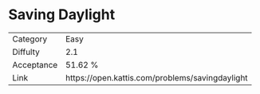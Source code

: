 # Saving Daylight

<table>
    <tr>
        <td>Category</td>
        <td>Easy</td>
    </tr>
    <tr>
        <td>Diffulty</td>
        <td>2.1</td>
    </tr>
    <tr>
        <td>Acceptance</td>
        <td>51.62 %</td>
    </tr>
    <tr>
        <td>Link</td>
        <td>https://open.kattis.com/problems/savingdaylight</td>
    </tr>
</table>
